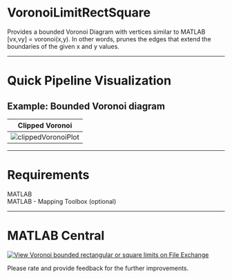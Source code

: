 # VoronoiLimitRectSquare
Provides a bounded Voronoi Diagram with vertices similar to MATLAB [vx,vy] = voronoi(x,y). In other words, prunes the edges that extend the boundaries of the given x and y values.

-----

# Quick Pipeline Visualization
## Example: Bounded Voronoi diagram
| Clipped Voronoi |
| ------------- |
| ![clippedVoronoiPlot](https://user-images.githubusercontent.com/28588878/153004980-5c606b90-82ab-47c3-9241-30b4d0a5bc90.png) |

-----

# Requirements
MATLAB <br />
MATLAB - Mapping Toolbox (optional)

-----

# MATLAB Central
[![View Voronoi bounded rectangular or square limits on File Exchange](https://www.mathworks.com/matlabcentral/images/matlab-file-exchange.svg)](https://www.mathworks.com/matlabcentral/fileexchange/106380-voronoi-bounded-rectangular-or-square-limits)

Please rate and provide feedback for the further improvements.

